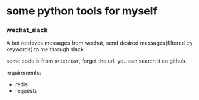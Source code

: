 # some python tools for myself

### wechat_slack

A bot retrieves messages from wechat, send desired messages(filtered by keywords) to me through slack.

some code is from `WeixinBot`, forget the url, you can search it on github.

requirements:
- redis
- requests
